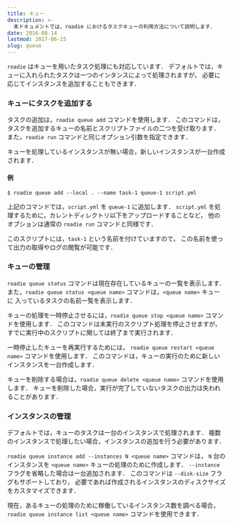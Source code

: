 ```yaml
---
title: キュー
description: >-
  本ドキュメントでは，roadie におけるタスクキューの利用方法について説明します．
date: 2016-08-14
lastmod: 2017-06-15
slug: queue
---
```

`roadie` はキューを用いたタスク処理にも対応しています．
デフォルトでは，キューに入れられたタスクは一つのインタンスによって処理されますが，
必要に応じてインスタンスを追加することもできます．


### キューにタスクを追加する
タスクの追加は，`roadie queue add` コマンドを使用します．
このコマンドは，タスクを追加するキューの名前とスクリプトファイルの二つを受け取ります．
また，`roadie run` コマンドと同じオプション引数を指定できます．

キューを処理しているインスタンスが無い場合，新しいインスタンスが一台作成されます．

#### 例
```shell
$ roadie queue add --local . --name task-1 queue-1 script.yml
```

上記のコマンドでは，`script.yml` を `queue-1` に追加します．
`script.yml` を処理するために，カレントディレクトリ以下をアップロードすることなど，
他のオプションは通常の `roadie run` コマンドと同様です．

このスクリプトには，`task-1` という名前を付けていますので，
この名前を使って出力の取得やログの閲覧が可能です．


### キューの管理
`roadie queue status` コマンドは現在存在しているキューの一覧を表示します．
また，`roadie queue status <queue name>` コマンドは，`<queue name>` キューに
入っているタスクの名前一覧を表示します．

キューの処理を一時停止させるには，`roadie queue stop <queue name>` コマンドを使用します．
このコマンドは未実行のスクリプト処理を停止させますが，
すでに実行中のスクリプトに関しては終了まで実行されます．

一時停止したキューを再実行するためには，
`roadie queue restart <queue name>` コマンドを使用します．
このコマンドは，キューの実行のために新しいインスタンスを一台作成します．

キューを削除する場合は，`roadie queue delete <queue name>` コマンドを使用します．
キューを削除した場合，実行が完了していないタスクの出力は失われることがあります．


### インスタンスの管理
デフォルトでは，キューのタスクは一台のインスタンスで処理されます．
複数のインスタンスで処理したい場合，インスタンスの追加を行う必要があります．

`roadie queue instance add --instances N <queue name>` コマンドは，
`N` 台のインスタンスを `<queue name>` キューの処理のために作成します．
`--instance` フラグを省略した場合は一台追加されます．
このコマンドは `--disk-size` フラグもサポートしており，
必要であれば作成されるインスタンスのディスクサイズをカスタマイズできます．

現在，あるキューの処理のために稼働しているインスタンス数を調べる場合，
`roadie queue instance list <queue name>` コマンドを使用できます．
